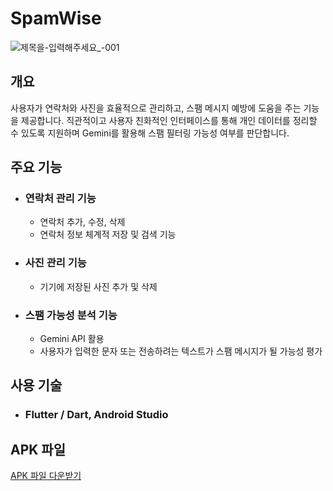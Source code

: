 # SpamWise
![제목을-입력해주세요_-001](https://github.com/user-attachments/assets/0fdafcf9-f1da-4619-bca5-de7342ffe838)



## 개요
사용자가 연락처와 사진을 효율적으로 관리하고, 스팸 메시지 예방에 도움을 주는 기능을 제공합니다.
직관적이고 사용자 친화적인 인터페이스를 통해 개인 데이터를 정리할 수 있도록 지원하며 Gemini를 활용해 스팸 필터링 가능성 여부를 판단합니다. 


## 주요 기능

- ### 연락처 관리 기능
  - 연락처 추가, 수정, 삭제
  - 연락처 정보 체계적 저장 및 검색 기능

- ### 사진 관리 기능
  - 기기에 저장된 사진 추가 및 삭제

- ### 스팸 가능성 분석 기능
  - Gemini API 활용
  - 사용자가 입력한 문자 또는 전송하려는 텍스트가 스팸 메시지가 될 가능성 평가

## 사용 기술
- ### Flutter / Dart, Android Studio

## APK 파일
[APK 파일 다운받기](https://drive.google.com/drive/folders/1vIYd4qSwgPL_lZv9gIwNjwyPqokzRK0q?usp=sharing)
